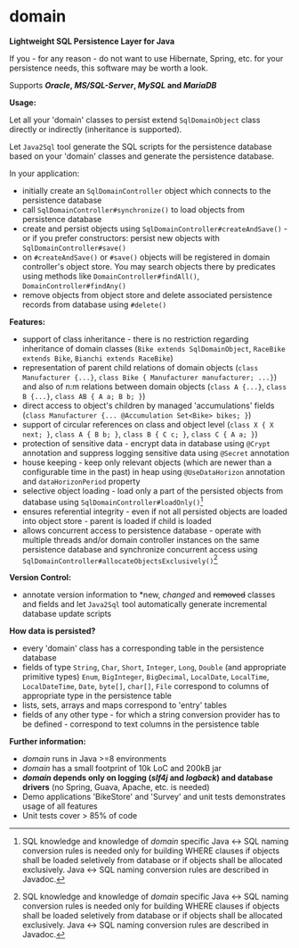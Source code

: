 # domain
**Lightweight SQL Persistence Layer for Java**

If you - for any reason - do not want to use Hibernate, Spring, etc. for your persistence needs, this software may be worth a look. 

Supports ***Oracle*, *MS/SQL-Server*, *MySQL* and *MariaDB***

**Usage:**

Let all your 'domain' classes to persist extend `SqlDomainObject` class directly or indirectly (inheritance is supported).

Let `Java2Sql` tool generate the SQL scripts for the persistence database based on your 'domain' classes and generate the persistence database.

In your application:
   - initially create an `SqlDomainController` object which connects to the persistence database
   - call `SqlDomainController#synchronize()` to load objects from persistence database
   - create and persist objects using `SqlDomainController#createAndSave()` - or if you prefer constructors: persist new objects with `SqlDomainController#save()`
   - on `#createAndSave()` or `#save()` objects will be registered in domain controller's object store. You may search objects there by predicates using methods like `DomainController#findAll()`, `DomainController#findAny()`
   - remove objects from object store and delete associated persistence records from database using `#delete()`

**Features:**
- support of class inheritance - there is no restriction regarding inheritance of domain classes (`Bike extends SqlDomainObject`, `RaceBike extends Bike`, `Bianchi extends RaceBike`)
- representation of parent child relations of domain objects (`class Manufacturer {...}`, `class Bike { Manufacturer manufacturer; ...}`) and also of n:m relations between domain objects (`class A {...}`, `class B {...}`, `class AB { A a; B b; }`)
- direct access to object's children by managed 'accumulations' fields (`class Manufacturer {... @Accumulation Set<Bike> bikes; }`)
- support of circular references on class and object level (`class X { X next; }`, `class A { B b; }`, `class B { C c; }`, `class C { A a; }`)
- protection of sensitive data - encrypt data in database using `@Crypt` annotation and suppress logging sensitive data using `@Secret` annotation
- house keeping - keep only relevant objects (which are newer than a configurable time in the past) in heap using `@UseDataHorizon` annotation and `dataHorizonPeriod` property  
- selective object loading - load only a part of the persisted objects from database using `SqlDomainController#loadOnly()`[^1]
- ensures referential integrity - even if not all persisted objects are loaded into object store - parent is loaded if child is loaded
- allows concurrent access to persistence database - operate with multiple threads and/or domain controller instances on the same persistence database and synchronize concurrent access using `SqlDomainController#allocateObjectsExclusively()`[^1]

[^1]: SQL knowledge and knowledge of *domain* specific Java <-> SQL naming conversion rules is needed only for building WHERE clauses if objects shall be loaded seletively from database or if objects shall be allocated exclusively. Java <-> SQL naming conversion rules are described in Javadoc.

**Version Control:** 
- annotate version information to \*new, *changed* and ~~removed~~ classes and fields and let `Java2Sql` tool automatically generate incremental database update scripts 

**How data is persisted?**
- every 'domain' class has a corresponding table in the persistence database
- fields of type `String`, `Char`, `Short`, `Integer`, `Long`, `Double` (and appropriate primitive types) `Enum`, `BigInteger`, `BigDecimal`, `LocalDate`, `LocalTime`, `LocalDateTime`, `Date`, `byte[]`, `char[]`, `File` correspond to columns of appropriate type in the persistence table
- lists, sets, arrays and maps correspond to 'entry' tables
- fields of any other type - for which a string conversion provider has to be defined - correspond to text columns in the persistence table

**Further information:**
- *domain* runs in Java >=8 environments
- *domain* has a small footprint of 10k LoC and 200kB jar
- ***domain* depends only on logging (*slf4j* and *logback*) and database drivers** (no Spring, Guava, Apache, etc. is needed)
- Demo applications 'BikeStore' and 'Survey' and unit tests demonstrates usage of all features  
- Unit tests cover > 85% of code
